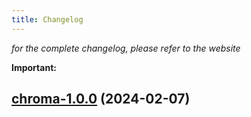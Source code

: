 ```yaml
---
title: Changelog
---
```



*for the complete changelog, please refer to the website*

**Important:**













## [chroma-1.0.0](https://github.com/truecharts/charts/compare/chroma-0.0.1...chroma-1.0.0) (2024-02-07)